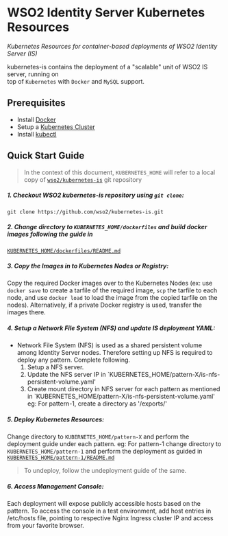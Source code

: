 # WSO2 Identity Server Kubernetes Resources 
*Kubernetes Resources for container-based deployments of WSO2 Identity Server (IS)*

kubernetes-is contains the deployment of a "scalable" unit of WSO2 IS server, 
running on <br> top of `Kubernetes` with `Docker` and `MySQL` support.

## Prerequisites

* Install [Docker](https://www.docker.com/get-docker)
* Setup a [Kubernetes Cluster](https://kubernetes.io/docs/setup/pick-right-solution/)
* Install [kubectl](https://kubernetes.io/docs/tasks/tools/install-kubectl/)
 
## Quick Start Guide

>In the context of this document, `KUBERNETES_HOME` will refer to a local copy of 
[`wso2/kubernetes-is`](https://github.com/wso2/kubernetes-is/) git repository

##### 1. Checkout WSO2 kubernetes-is repository using `git clone`:
```
git clone https://github.com/wso2/kubernetes-is.git
```

##### 2. Change directory to `KUBERNETES_HOME/dockerfiles` and build docker images following the guide in 
[`KUBERNETES_HOME/dockerfiles/README.md`](dockerfiles)

##### 3. Copy the Images in to Kubernetes Nodes or Registry:
Copy the required Docker images over to the Kubernetes Nodes (ex: use `docker save` to create a tarfile of the 
required image, `scp` the tarfile to each node, and use `docker load` to load the image from the copied tarfile 
on the nodes). Alternatively, if a private Docker registry is used, transfer the images there.

##### 4. Setup a Network File System (NFS) and update IS deployment YAML:
 
 * Network File System (NFS) is used as a shared persistent volume among Identity Server nodes. Therefore setting up NFS
  is required to deploy any pattern.
   Complete following.  
     1. Setup a NFS server.
     2. Update the NFS server IP in `KUBERNETES_HOME/pattern-X/is-nfs-persistent-volume.yaml'
     3. Create mount directory in NFS server for each pattern as mentioned in 
     `KUBERNETES_HOME/pattern-X/is-nfs-persistent-volume.yaml'
      eg: For pattern-1, create a directory as '/exports/'

##### 5. Deploy Kubernetes Resources:
Change directory to `KUBERNETES_HOME/pattern-X` and perform the deployment guide under each pattern.
eg: For pattern-1 change directory to `KUBERNETES_HOME/pattern-1` and perform the deployment as guided in
[`KUBERNETES_HOME/pattern-1/README.md`](pattern-1)

>To undeploy, follow the undeployment guide of the same.

##### 6. Access Management Console:
Each deployment will expose publicly accessible hosts based on the pattern.
To access the console in a test environment, add host entries in /etc/hosts file, pointing to respective Nginx 
Ingress cluster IP and access from your favorite browser.



